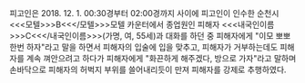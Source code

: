 피고인은 2018. 12. 1. 00:30경부터 02:00경까지 사이에 피고인이 인수한 순천시 <<<모텔>>>B<<</모텔>>>모텔 카운터에서 종업원인 피해자 <<<내국인이름>>>C<<</내국인이름>>>(가명, 여, 55세)과 대화를 하던 중 피해자에게 "이모 뽀뽀 한번 하자"라고 말을 하면서 피해자의 입술에 입을 맞추고, 피해자가 거부하는데도 피해자를 계속 껴안으려고 하다가 피해자에게 "화끈하게 해주겠다, 방으로 가자"라고 말하며 손바닥으로 피해자의 허벅지 부위를 쓸어내리듯이 만져 피해자를 강제로 추행하였다.